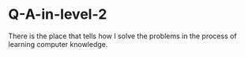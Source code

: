 # Q-A-in-level-2
There is the place that tells how I solve the problems  in the process of learning computer knowledge.
